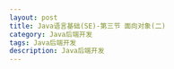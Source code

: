```yaml
---
layout: post
title: Java语言基础(SE)-第三节 面向对象(二)
category: Java后端开发
tags: Java后端开发
description: Java后端开发
---
```



